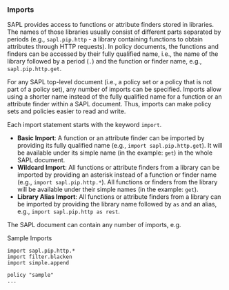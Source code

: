 ### Imports

SAPL provides access to functions or attribute finders stored in libraries. The names of those libraries usually consist of different parts separated by periods (e.g., `sapl.pip.http` - a library containing functions to obtain attributes through HTTP requests). In policy documents, the functions and finders can be accessed by their fully qualified name, i.e., the name of the library followed by a period (`.`) and the function or finder name, e.g., `sapl.pip.http.get`.

For any SAPL top-level document (i.e., a policy set or a policy that is not part of a policy set), any number of imports can be specified. Imports allow using a shorter name instead of the fully qualified name for a function or an attribute finder within a SAPL document. Thus, imports can make policy sets and policies easier to read and write.

Each import statement starts with the keyword `import`.

- **Basic Import**: A function or an attribute finder can be imported by providing its fully qualified name (e.g., `import sapl.pip.http.get`). It will be available under its simple name (in the example: `get`) in the whole SAPL document.
- **Wildcard Import**: All functions or attribute finders from a library can be imported by providing an asterisk instead of a function or finder name (e.g., `import sapl.pip.http.*`). All functions or finders from the library will be available under their simple names (in the example: `get`).
- **Library Alias Import**: All functions or attribute finders from a library can be imported by providing the library name followed by `as` and an alias, e.g., `import sapl.pip.http as rest`.

The SAPL document can contain any number of imports, e.g.

Sample Imports

```
import sapl.pip.http.*
import filter.blacken
import simple.append

policy "sample"
...
```